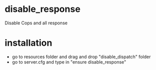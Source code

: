 # disable_response
Disable Cops and all response

# installation
-   go to resources folder and drag and drop "disable_dispatch" folder
-   go to server.cfg and type in "ensure disable_response"

